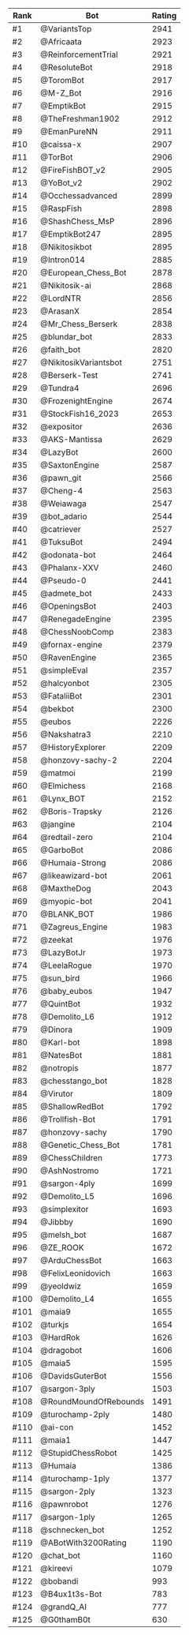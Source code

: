 Rank|Bot|Rating
---|---|---
#1|@VariantsTop|2941
#2|@Africaata|2923
#3|@ReinforcementTrial|2921
#4|@ResoluteBot|2918
#5|@ToromBot|2917
#6|@M-Z_Bot|2916
#7|@EmptikBot|2915
#8|@TheFreshman1902|2912
#9|@EmanPureNN|2911
#10|@caissa-x|2907
#11|@TorBot|2906
#12|@FireFishBOT_v2|2905
#13|@YoBot_v2|2902
#14|@Occhessadvanced|2899
#15|@RaspFish|2898
#16|@ShashChess_MsP|2896
#17|@EmptikBot247|2895
#18|@Nikitosikbot|2895
#19|@Intron014|2885
#20|@European_Chess_Bot|2878
#21|@Nikitosik-ai|2868
#22|@LordNTR|2856
#23|@ArasanX|2854
#24|@Mr_Chess_Berserk|2838
#25|@blundar_bot|2833
#26|@faith_bot|2820
#27|@NikitosikVariantsbot|2751
#28|@Berserk-Test|2741
#29|@Tundra4|2696
#30|@FrozenightEngine|2674
#31|@StockFish16_2023|2653
#32|@expositor|2636
#33|@AKS-Mantissa|2629
#34|@LazyBot|2600
#35|@SaxtonEngine|2587
#36|@pawn_git|2566
#37|@Cheng-4|2563
#38|@Weiawaga|2547
#39|@bot_adario|2544
#40|@catriever|2527
#41|@TuksuBot|2494
#42|@odonata-bot|2464
#43|@Phalanx-XXV|2460
#44|@Pseudo-0|2441
#45|@admete_bot|2433
#46|@OpeningsBot|2403
#47|@RenegadeEngine|2395
#48|@ChessNoobComp|2383
#49|@fornax-engine|2379
#50|@RavenEngine|2365
#51|@simpleEval|2357
#52|@halcyonbot|2305
#53|@FataliiBot|2301
#54|@bekbot|2300
#55|@eubos|2226
#56|@Nakshatra3|2210
#57|@HistoryExplorer|2209
#58|@honzovy-sachy-2|2204
#59|@matmoi|2199
#60|@Elmichess|2168
#61|@Lynx_BOT|2152
#62|@Boris-Trapsky|2126
#63|@jangine|2104
#64|@redtail-zero|2104
#65|@GarboBot|2086
#66|@Humaia-Strong|2086
#67|@likeawizard-bot|2061
#68|@MaxtheDog|2043
#69|@myopic-bot|2041
#70|@BLANK_BOT|1986
#71|@Zagreus_Engine|1983
#72|@zeekat|1976
#73|@LazyBotJr|1973
#74|@LeelaRogue|1970
#75|@sun_bird|1966
#76|@baby_eubos|1947
#77|@QuintBot|1932
#78|@Demolito_L6|1912
#79|@Dinora|1909
#80|@Karl-bot|1898
#81|@NatesBot|1881
#82|@notropis|1877
#83|@chesstango_bot|1828
#84|@Virutor|1809
#85|@ShallowRedBot|1792
#86|@Trollfish-Bot|1791
#87|@honzovy-sachy|1790
#88|@Genetic_Chess_Bot|1781
#89|@ChessChildren|1773
#90|@AshNostromo|1721
#91|@sargon-4ply|1699
#92|@Demolito_L5|1696
#93|@simplexitor|1693
#94|@Jibbby|1690
#95|@melsh_bot|1687
#96|@ZE_ROOK|1672
#97|@ArduChessBot|1663
#98|@FelixLeonidovich|1663
#99|@yeoldwiz|1659
#100|@Demolito_L4|1655
#101|@maia9|1655
#102|@turkjs|1654
#103|@HardRok|1626
#104|@dragobot|1606
#105|@maia5|1595
#106|@DavidsGuterBot|1556
#107|@sargon-3ply|1503
#108|@RoundMoundOfRebounds|1491
#109|@turochamp-2ply|1480
#110|@ai-con|1452
#111|@maia1|1447
#112|@StupidChessRobot|1425
#113|@Humaia|1386
#114|@turochamp-1ply|1377
#115|@sargon-2ply|1323
#116|@pawnrobot|1276
#117|@sargon-1ply|1265
#118|@schnecken_bot|1252
#119|@ABotWith3200Rating|1190
#120|@chat_bot|1160
#121|@kireevi|1079
#122|@bobandi|993
#123|@B4ux1t3s-Bot|783
#124|@grandQ_AI|777
#125|@G0thamB0t|630
